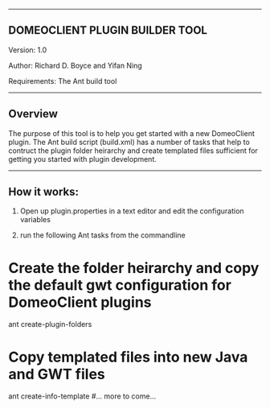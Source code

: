 ------------------------------------------------------------
DOMEOCLIENT PLUGIN BUILDER TOOL
------------------------------------------------------------

Version: 1.0

Author: Richard D. Boyce and Yifan Ning

Requirements: The Ant build tool

------------------------------
Overview
------------------------------
The purpose of this tool is to help you get started with a new
DomeoClient plugin. The Ant build script (build.xml) has a number of
tasks that help to contruct the plugin folder heirarchy and create
templated files sufficient for getting you started with plugin
development. 

------------------------------
How it works:
------------------------------
1) Open up plugin.properties in a text editor and edit the
   configuration variables

2) run the following Ant tasks from the commandline

# Create the folder heirarchy and copy the default gwt configuration for DomeoClient plugins
ant create-plugin-folders

# Copy templated files into new Java and GWT files
ant create-info-template
#... more to come...


